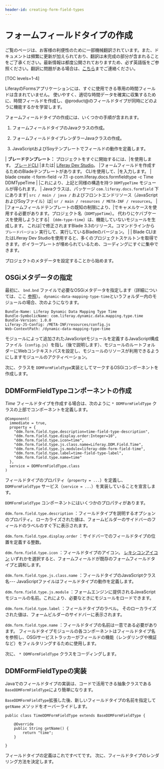 ```yaml
---
header-id: creating-form-field-types
---
```


# フォームフィールドタイプの作成

<p class="alert alert-info"><span class="wysiwyg-color-blue120">ご覧のページは、お客様の利便性のために一部機械翻訳されています。また、ドキュメントは頻繁に更新が加えられており、翻訳は未完成の部分が含まれることをご了承ください。最新情報は都度公開されておりますため、必ず英語版をご参照ください。翻訳に問題がある場合は、<a href="mailto:support-content-jp@liferay.com">こちら</a>までご連絡ください。</span></p>

[TOC levels=1-4]

LiferayのFormsアプリケーションには、すぐに使用できる専用の時間フィールドは含まれていません。 使いやすく、適切な時間データを確実に収集するために、時間フィールドを作成し、@product@のフィールドタイプが同時にどのように機能するかを学習します。

フォームフィールドタイプの作成には、いくつかの手順が含まれます。

1.  フォームフィールドタイプのJavaクラスの作成。

2.  フォームフィールドタイプレンダラーJavaクラスの作成。

3.  JavaScriptおよびSoyテンプレートでフィールドの動作を定義します。

| **ブレードテンプレート：** プロジェクトをすぐに開始するには、|を使用します。 [ブレードCLI](/docs/7-1/tutorials/-/knowledge_base/t/blade-cli) |または| [Liferay Dev Studio](/docs/7-1/tutorials/-/knowledge_base/t/creating-modules-with-liferay-ide)。 |フォームフィールドを作成するためのBladeテンプレートがあります。 CLIを使用して、|を入力します。 | blade create -t form-field -v 7.1 -p com.liferay.docs.formfieldtype -c Time DDMTypeTime | |これにより、上記と同様の構造を持つ `DDMTypeTime` モジュールが得られます。 | Javaクラスは、パッケージ `com.liferay.docs.formfield` 下にあります| `src / main / java /` およびフロントエンドリソース（JavaScriptおよびSoyファイル）は| `sr / main / resources / META-INF / resources`。 | |フォームフィールドテンプレートの既知の制限により、|でキャメルケースを使用する必要があります。プロジェクト名（`DDMTypeTime`）。 代わりにケバブケースを使用しようとする| （`ddm-type-time`）は、機能していないモジュールを生成します。 これは|で修正されますBlade 3.3のリリース。コマンドラインから `ブレードバージョン` 実行して、実行しているBladeのバージョン。 | | Blade CLIまたはLiferay Dev Studioを使用すると、多くのプロジェクトスケルトンを取得できます。ボイラープレートが埋められているため、コーディングにすぐに集中できます。

プロジェクトのメタデータを設定することから始めます。

## OSGiメタデータの指定

最初に、 `bnd.bnd` ファイルで必要なOSGiメタデータを指定します（詳細については、ここ [参照](http://bnd.bndtools.org/chapters/800-headers.html)）。 `dynamic-data-mapping-type-time`というフォルダー内のモジュールの場合、次のようになります。

    Bundle-Name: Liferay Dynamic Data Mapping Type Time
    Bundle-SymbolicName: com.liferay.dynamic.data.mapping.type.time
    Bundle-Version: 1.0.0
    Liferay-JS-Config: /META-INF/resources/config.js
    Web-ContextPath: /dynamic-data-mapping-type-time

モジュールによって追加されたJavaScriptモジュールを定義するJavaScript構成ファイル（`config.js`）を指し（後で説明します）、モジュールのルートフォルダーにWebコンテキストパスを設定し、モジュールのリソースが利用できるようにしますモジュールのアクティベーション。

次に、クラスを `DDMFormFieldType`実装としてマークするOSGiコンポーネントを作成します。

## DDMFormFieldTypeコンポーネントの作成

*Time* フィールドタイプを作成する場合は、次のように `* DDMFormFieldType` クラスの上部でコンポーネントを定義します。

    @Component(
      immediate = true,
      property = {
        "ddm.form.field.type.description=time-field-type-description",
        "ddm.form.field.type.display.order:Integer=10",
        "ddm.form.field.type.icon=time",
        "ddm.form.field.type.js.class.name=Liferay.DDM.Field.Time",
        "ddm.form.field.type.js.module=liferay-ddm-form-field-time",
        "ddm.form.field.type.label=time-field-type-label",
        "ddm.form.field.type.name=time"
      },
      service = DDMFormFieldType.class
    )

フィールドタイプのプロパティ（`property = ...`）を定義し、 `DDMFormFieldType` サービス（`service = ...`）を実装していることを宣言します。

`DDMFormFieldType` コンポーネントにはいくつかのプロパティがあります。

`ddm.form.field.type.description` ：フィールドタイプを説明するオプションのプロパティ。 ローカライズされた値は、フォームビルダーのサイドバーのフィールドのラベルのすぐ下に表示されます。

`ddm.form.field.type.display.order` ：サイドバーでのフィールドタイプの位置を定義する整数。

`ddm.form.field.type.icon` ：フィールドタイプのアイコン。 [レキシコンアイコン](https://lexicondesign.io/docs/patterns/icons.html) いずれかを選択すると、フォームフィールドが既存のフォームフィールドタイプと調和します。

`ddm.form.field.type.js.class.name` ：フィールドタイプのJavaScriptクラス名--- JavaScriptファイルはフィールドタイプの動作を定義します。

`ddm.form.field.type.js.module` ：フォームエンジンに提供されるJavaScriptモジュールの名前。これにより、必要なときにモジュールをロードできます。

`ddm.form.field.type.label` ：フィールドタイプのラベル。 そのローカライズされた値は、フォームビルダーのサイドバーに表示されます。

`ddm.form.field.type.name` ：フィールドタイプの名前は一意である必要があります。 フィールドタイプモジュールの各コンポーネントはフィールドタイプ名を参照し、OSGiサービストラッカーがフィールドの機能（レンダリングや検証など）をフィルタリングするために使用します。

次に、 `* DDMFormFieldType` クラスをコーディングします。

## DDMFormFieldTypeの実装

Javaでのフィールドタイプの実装は、コードで活用できる抽象クラスである `BaseDDMFormFieldType`により簡単になります。

`BaseDDMFormFieldType`拡張した後、新しいフィールドタイプの名前を指定して `getName` メソッドをオーバーライドします。

    public class TimeDDMFormFieldType extends BaseDDMFormFieldType {
    
        @Override
        public String getName() {
            return "time";
        }
    
    }

フィールドタイプの定義はこれですべてです。 次に、フィールドタイプのレンダリング方法を決定します。

